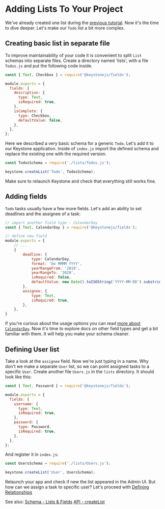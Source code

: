 <!--[meta]
section: tutorials
title: Adding Lists To Your Project
order: 2
[meta]-->

# Adding Lists To Your Project

We've already created one list during the [previous tutorial](/docs/tutorials/new-project.md).
Now it's the time to dive deeper. Let's make our `Todo` list a bit more complex.

## Creating basic list in separate file

To improve maintainability of your code it is convenient to split `List` schemas into separate files.
Create a directory named 'lists', with a file `Todos.js` and put the following code inside.

```javascript
const { Text, Checkbox } = require('@keystonejs/fields');

module.exports = {
  fields: {
    description: {
      type: Text,
      isRequired: true,
    },
    isComplete: {
      type: Checkbox,
      defaultValue: false,
    },
  },
};
```

Here we described a very basic schema for a generic `Todo`. Let's add it to our Keystone application.
Inside of `index.js` import the defined schema and replace the existing one with the required version.

```javascript
const TodosSchema = require('./lists/Todos.js');

keystone.createList('Todo', TodosSchema);
```

Make sure to relaunch Keystone and check that everything still works fine.

## Adding fields

`Todo` tasks usually have a few more fields. Let's add an ability to set deadlines and the assignee of a task:

```javascript
// import another field type - CalendarDay
const { Text, CalendarDay } = require('@keystonejs/fields');

// define new field
module.exports = {
    // ...
    {
        deadline: {
            type: CalendarDay,
            format: 'Do MMMM YYYY',
            yearRangeFrom: '2019',
            yearRangeTo: '2029',
            isRequired: false,
            defaultValue: new Date().toISOString('YYYY-MM-DD').substring(0, 10),
        },
        assignee: {
            type: Text,
            isRequired: true,
        },
    },
}
```

If you're curious about the usage options you can read [more about `CalendarDay`](/packages/fields/src/types/CalendarDay/README.md).
Now it's time to explore docs on other field types and get a bit familiar with them. It will help you make your schema cleaner.

## Defining User list

Take a look at the `assignee` field. Now we're just typing in a name.
Why don't we make a separate `User` list, so we can point assigned tasks to a specific `User`.
Create another file `Users.js` in the `lists` directory. It should look like this:

```javascript
const { Text, Password } = require('@keystonejs/fields');

module.exports = {
  fields: {
    username: {
      type: Text,
      isRequired: true,
    },
    password: {
      type: Password,
      isRequired: true,
    },
  },
};
```

And register it in `index.js`:

```javascript
const UsersSchema = require('./lists/Users.js');

keystone.createList('User', UsersSchema);
```

<!-- FIXME:TL We haven't shown then how to get an Admin UI yes!!!! -->

Relaunch your app and check if new the list appeared in the Admin UI.
But how can we assign a task to specific user? Let's proceed with [Defining Relationships](/docs/tutorials/relationships.md)

See also:
[Schema - Lists & Fields](/docs/guides/schema.md)
[API - createList](/docs/api/create-list.md)
